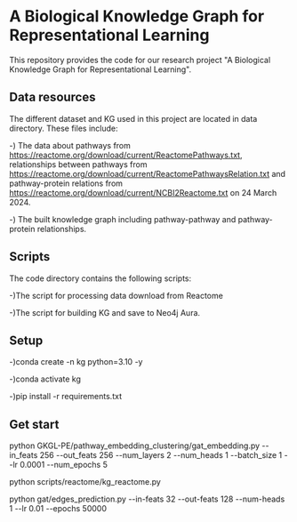 # A Biological Knowledge Graph for Representational Learning 
This repository provides the code for our research project "A Biological Knowledge Graph for Representational Learning".

## Data resources
The different dataset and KG used in this project are located in data directory. These files include:

-) The data about pathways from https://reactome.org/download/current/ReactomePathways.txt, relationships between pathways from https://reactome.org/download/current/ReactomePathwaysRelation.txt and pathway-protein relations from https://reactome.org/download/current/NCBI2Reactome.txt on 24 March 2024.

-) The built knowledge graph including pathway-pathway and pathway-protein relationships.


## Scripts
The code directory contains the following scripts:

-)The script for processing data download from Reactome

-)The script for building KG and save to Neo4j Aura.


## Setup
-)conda create -n kg python=3.10 -y

-)conda activate kg

-)pip install -r requirements.txt


## Get start

python GKGL-PE/pathway_embedding_clustering/gat_embedding.py --in_feats 256 --out_feats 256 --num_layers 2 --num_heads 1 --batch_size 1 --lr 0.0001 --num_epochs 5

python scripts/reactome/kg_reactome.py

python gat/edges_prediction.py --in-feats 32 --out-feats 128 --num-heads 1 --lr 0.01 --epochs 50000

